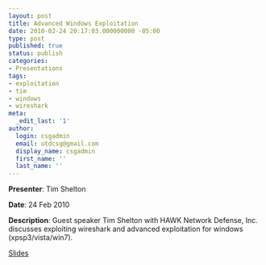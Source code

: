 ```yaml
---
layout: post
title: Advanced Windows Exploitation
date: 2010-02-24 20:17:03.000000000 -05:00
type: post
published: true
status: publish
categories:
- Presentations
tags:
- exploitation
- tim
- windows
- wireshark
meta:
  _edit_last: '1'
author:
  login: csgadmin
  email: utdcsg@gmail.com
  display_name: csgadmin
  first_name: ''
  last_name: ''
---
```


**Presenter**: Tim Shelton

**Date**: 24 Feb 2010

**Description**: Guest speaker Tim Shelton with HAWK Network Defense, Inc. discusses exploiting wireshark and advanced exploitation for windows (xpsp3/vista/win7).

[Slides](http://csg.utdallas.edu/wp-content/uploads/2012/08/adv_win_exploitation.pdf)
